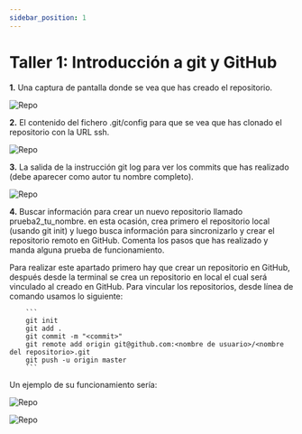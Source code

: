 ```yaml
---
sidebar_position: 1
---
```


# Taller 1: Introducción a git y GitHub

**1.** Una captura de pantalla donde se vea que has creado el repositorio.

![Repo](/img/IAW/taller1IAW.png)

**2.** El contenido del fichero .git/config para que se vea que has clonado el repositorio con la URL ssh.

![Repo](/img/IAW/taller1IAW-1.png)

**3.** La salida de la instrucción git log para ver los commits que has realizado (debe aparecer como autor tu nombre completo).

![Repo](/img/IAW/taller1IAW-2.png)

**4.** Buscar información para crear un nuevo repositorio llamado prueba2_tu_nombre. en esta ocasión, crea primero el repositorio local (usando git init) y luego busca información para sincronizarlo y crear el repositorio remoto en GitHub. Comenta los pasos que has realizado y manda alguna prueba
de funcionamiento.

Para realizar este apartado primero hay que crear un repositorio en GitHub, después desde la terminal se crea un repositorio en local el cual será vinculado al creado en GitHub. Para vincular los repositorios, desde línea de comando usamos lo siguiente:

        ```
        git init
        git add .
        git commit -m "<commit>"
        git remote add origin git@github.com:<nombre de usuario>/<nombre del repositorio>.git
        git push -u origin master
        ```

Un ejemplo de su funcionamiento sería:

![Repo](/img/IAW/taller1IAW-3.png)

![Repo](/img/IAW/taller1IAW-4.png)
